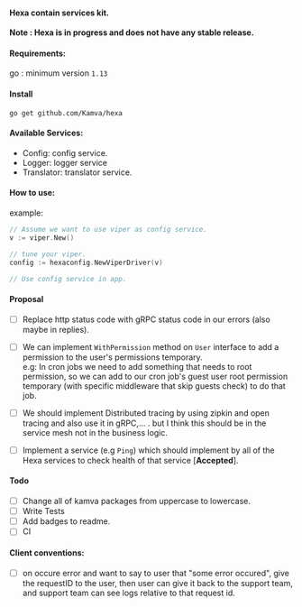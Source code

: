 #### Hexa contain services kit.

__Note : Hexa is in progress and does not have any stable release.__

#### Requirements:
go : minimum version `1.13`

#### Install
```
go get github.com/Kamva/hexa
```

#### Available Services:
- Config: config service.
- Logger: logger service
- Translator: translator service.

#### How to use:
example:
```go
// Assume we want to use viper as config service.
v := viper.New()

// tune your viper.
config := hexaconfig.NewViperDriver(v)

// Use config service in app.
```

#### Proposal
- [ ] Replace http status code with gRPC status code in our errors (also maybe in replies).

- [ ] We can implement `WithPermission` method on `User` interface to add a permission to the user's 
permissions temporary.  
e.g: In cron jobs we need to add something that needs to root permission, so we can add to our cron job's guest user
root permission temporary (with specific middleware that skip guests check) to do that job. 

- [ ] We should implement Distributed tracing by using zipkin and open tracing and also use it in gRPC,... . but I think this
should be in the service mesh not in the business logic.

- [ ] Implement a service (e.g `Ping`) which should implement by all of the Hexa services to check health of that service [**Accepted**].

#### Todo
- [ ] Change all of kamva packages from uppercase to lowercase.
- [ ] Write Tests
- [ ] Add badges to readme.
- [ ] CI

#### Client conventions:
- [ ] on occure error and want to say to user that "some error occured",  give the requestID to the user, then user can give it back to the support team, and support team can see logs relative to that request id.
